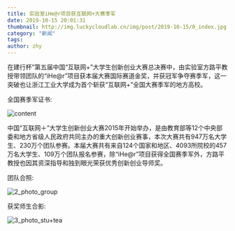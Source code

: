 ```yaml
---
title: 实验室iHe@r项目获互联网+大赛季军
date: 2019-10-15 20:01:31
thumbnail: http://img.luckycloudlab.cn/img/post/2019-10-15/0_index.jpg
category: "新闻"
tags:
author: zhy
---
```

在建行杯”第五届中国“互联网+”大学生创新创业大赛总决赛中，由实验室方路平教授带领团队的“iHe@r”项目获本届大赛国际赛道金奖，并获冠军争夺赛季军，这一突破也让浙江工业大学成为首个斩获“互联网+”全国大赛季军的地方高校。
<!--more-->
全国赛季军证书:

![content](http://img.luckycloudlab.cn/img/post/2019-10-15/content.jpg)

中国“互联网＋”大学生创新创业大赛2015年开始举办，是由教育部等12个中央部委和地方省级人民政府共同主办的重大创新创业赛事，本次大赛共有947万名大学生、230万个团队参赛。本届大赛共有来自124个国家和地区、4093所院校的457万名大学生、109万个团队报名参赛，除“iHe@r”项目获得全国赛季军外，方路平教授也因其资深指导和独到眼光荣获优秀创新创业导师奖。

团队合照: 

![2_photo_group](https://www.zjut.edu.cn/UploadFile/jsp/upload/image/20191016/1571232993125036472.jpg)

获奖师生合影:

![3_photo_stu+tea](http://www.zjut.edu.cn/UploadFile/jsp/upload/image/20191016/1571235977234066677.jpg)